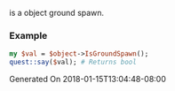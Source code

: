 is a object ground spawn.
### Example

```perl
my $val = $object->IsGroundSpawn();
quest::say($val); # Returns bool
```


Generated On 2018-01-15T13:04:48-08:00